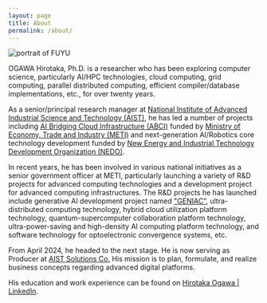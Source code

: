```yaml
---
layout: page
title: About
permalink: /about/
---
```

![portrait of FUYU]({{site.baseurl}}/assets/images/fuyu-2.jpg)

OGAWA Hirotaka, Ph.D. is a researcher who has been exploring computer science, particularly AI/HPC technologies, cloud computing, grid computing, parallel distributed computing, efficient compiler/database implementations, etc., for over twenty years.

As a senior/principal research manager at [National Institute of Advanced Industrial Science and Technology (AIST)](https://www.aist.go.jp/), he has led a number of projects including [AI Bridging Cloud Infrastructure (ABCI)](https://abci.ai/) funded by [Ministry of Economy, Trade and Industry (METI)](https://www.meti.go.jp/) and next-generation AI/Robotics core technology development funded by [New Energy and Industrial Technology Development Organization (NEDO)](https://www.nedo.go.jp/).

In recent years, he has been involved in various national initiatives as a senior government officer at METI, particularly launching a variety of R&D projects for advanced computing technologies and a development project for advanced computing infrastructures. The R&D projects he has launched include generative AI development project named ["GENIAC"](https://www.meti.go.jp/english/policy/mono_info_service/geniac/index.html), ultra-distributed computing technology, hybrid cloud utilization platform technology, quantum-supercomputer collaboration platform technology, ultra-power-saving and high-density AI computing platform technology, and software technology for optoelectronic convergence systems, etc.

From April 2024, he headed to the next stage. He is now serving as Producer at [AIST Solutions Co.](https://www.aist-solutions.co.jp/) His mission is to plan, formulate, and realize business concepts regarding advanced digital platforms.

His education and work experience can be found on [Hirotaka Ogawa \| LinkedIn](https://in.linkedin.com/in/hogawa).
